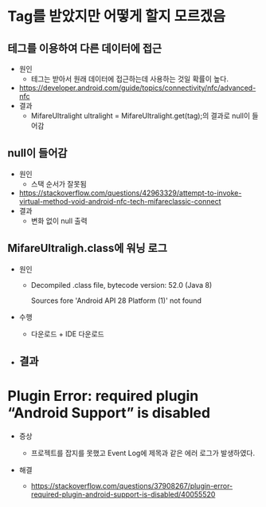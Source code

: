 Tag를 받았지만 어떻게 할지 모르겠음
=====
테그를 이용하여 다른 데이터에 접근
-----
- 원인
    - 테그는 받아서 원래 데이터에 접근하는데 사용하는 것일 확률이 높다.
- https://developer.android.com/guide/topics/connectivity/nfc/advanced-nfc
- 결과
    - MifareUltralight ultralight = MifareUltralight.get(tag);의 결과로 null이 들어감

null이 들어감
-----
- 원인
    - 스택 순서가 잘못됨
- https://stackoverflow.com/questions/42963329/attempt-to-invoke-virtual-method-void-android-nfc-tech-mifareclassic-connect
- 결과
    - 변화 없이 null 출력

MifareUltraligh.class에 워닝 로그
----
- 원인
    - Decompiled .class file, bytecode version: 52.0 (Java 8) 
        
        Sources fore 'Android API 28 Platform (1)' not found

- 수행
    - 다운로드 + IDE 다운로드

- 결과
    - 






Plugin Error: required plugin “Android Support” is disabled
========
- 증상
    - 프로젝트를 잡지를 못했고 Event Log에 제목과 같은 에러 로그가 발생하였다.

- 해결
    - https://stackoverflow.com/questions/37908267/plugin-error-required-plugin-android-support-is-disabled/40055520

